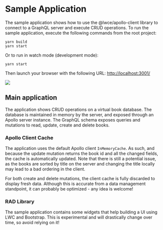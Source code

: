 # Sample Application

The sample application shows how to use the @lwce/apollo-client library to connect to a GraphQL server and execute CRUD operations. To run the sample application, execute the following commands from the root project:  

```
yarn build
yarn start
```  

Or to run in watch mode (development mode):  

```
yarn start
```  

Then launch your browser with the following URL:
[http://localhost:3001/](http://localhost:3001/)

[![](http://img.youtube.com/vi/1TQdtL0cdwE/0.jpg)](http://www.youtube.com/watch?v=1TQdtL0cdwE "LWC Apollo Client")


## Main application

The application shows CRUD operations on a virtual book database. The database is maintained in memory by the server, and exposed through an Apollo server instance. The GraphQL schema exposes queries and mutations to read, update, create and delete books.


### Apollo Client Cache

The application uses the default Apollo client `InMemoryCache`. As such, and because the update mutation returns the book id and all the changed fields, the cache is automatically updated. Note that there is still a potential issue, as the books are sorted by title on the server and changing the title locally may lead to a bad ordering in the client.  

For both create and delete mutations, the client cache is fully discarded to display fresh data. Although this is accurate from a data management standpoint, it can probably be optimized - any idea is welcome!


### RAD Library

The sample application contains some widgets that help building a UI using LWC and Bootstrap. This is experimental and will drastically change over time, so avoid relying on it!
